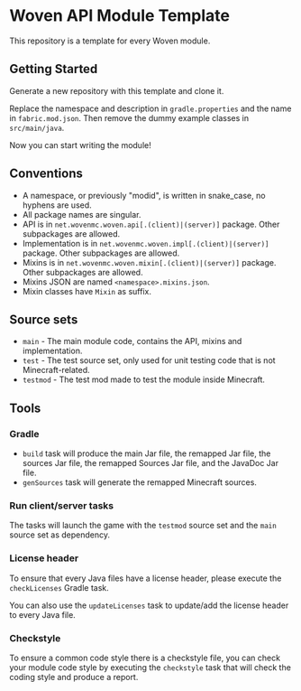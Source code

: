 # Woven API Module Template

This repository is a template for every Woven module.

## Getting Started

Generate a new repository with this template and clone it.

Replace the namespace and description in `gradle.properties` and the name in `fabric.mod.json`.
Then remove the dummy example classes in `src/main/java`.

Now you can start writing the module!

## Conventions

 - A namespace, or previously "modid", is written in snake_case, no hyphens are used.
 - All package names are singular.
 - API is in `net.wovenmc.woven.api[.(client)|(server)]` package. Other subpackages are allowed.
 - Implementation is in `net.wovenmc.woven.impl[.(client)|(server)]` package. Other subpackages are allowed. 
 - Mixins is in `net.wovenmc.woven.mixin[.(client)|(server)]` package. Other subpackages are allowed.
 - Mixins JSON are named `<namespace>.mixins.json`.
 - Mixin classes have `Mixin` as suffix.

## Source sets

 - `main` - The main module code, contains the API, mixins and implementation.
 - `test` - The test source set, only used for unit testing code that is not Minecraft-related.
 - `testmod` - The test mod made to test the module inside Minecraft.

## Tools

### Gradle

 - `build` task will produce the main Jar file, the remapped Jar file, 
   the sources Jar file, the remapped Sources Jar file, and the JavaDoc Jar file.
 - `genSources` task will generate the remapped Minecraft sources.

### Run client/server tasks

The tasks will launch the game with the `testmod` source set and the `main` source set as dependency.

### License header

To ensure that every Java files have a license header, please execute the `checkLicenses` Gradle task.

You can also use the `updateLicenses` task to update/add the license header to every Java file.

### Checkstyle

To ensure a common code style there is a checkstyle file, you can check your module code style 
by executing the `checkstyle` task that will check the coding style and produce a report.
